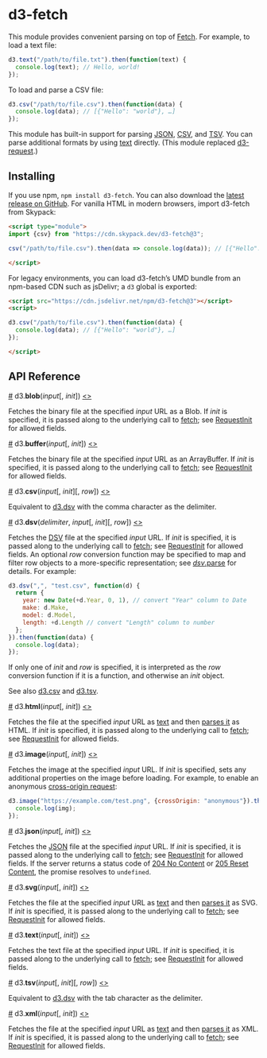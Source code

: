 # d3-fetch

This module provides convenient parsing on top of [Fetch](https://fetch.spec.whatwg.org/). For example, to load a text file:

```js
d3.text("/path/to/file.txt").then(function(text) {
  console.log(text); // Hello, world!
});
```

To load and parse a CSV file:

```js
d3.csv("/path/to/file.csv").then(function(data) {
  console.log(data); // [{"Hello": "world"}, …]
});
```

This module has built-in support for parsing [JSON](#json), [CSV](#csv), and [TSV](#tsv). You can parse additional formats by using [text](#text) directly. (This module replaced [d3-request](https://github.com/d3/d3-request).)

## Installing

If you use npm, `npm install d3-fetch`. You can also download the [latest release on GitHub](https://github.com/d3/d3-fetch/releases/latest). For vanilla HTML in modern browsers, import d3-fetch from Skypack:

```html
<script type="module">
import {csv} from "https://cdn.skypack.dev/d3-fetch@3";

csv("/path/to/file.csv").then(data => console.log(data)); // [{"Hello": "world"}, …]

</script>
```

For legacy environments, you can load d3-fetch’s UMD bundle from an npm-based CDN such as jsDelivr; a `d3` global is exported:

```html
<script src="https://cdn.jsdelivr.net/npm/d3-fetch@3"></script>
<script>

d3.csv("/path/to/file.csv").then(function(data) {
  console.log(data); // [{"Hello": "world"}, …]
});

</script>
```

## API Reference

<a name="blob" href="#blob">#</a> d3.<b>blob</b>(<i>input</i>[, <i>init</i>]) [<>](https://github.com/d3/d3-fetch/blob/master/src/blob.js "Source")

Fetches the binary file at the specified *input* URL as a Blob. If *init* is specified, it is passed along to the underlying call to [fetch](https://fetch.spec.whatwg.org/#fetch-method); see [RequestInit](https://fetch.spec.whatwg.org/#requestinit) for allowed fields.

<a name="buffer" href="#buffer">#</a> d3.<b>buffer</b>(<i>input</i>[, <i>init</i>]) [<>](https://github.com/d3/d3-fetch/blob/master/src/buffer.js "Source")

Fetches the binary file at the specified *input* URL as an ArrayBuffer. If *init* is specified, it is passed along to the underlying call to [fetch](https://fetch.spec.whatwg.org/#fetch-method); see [RequestInit](https://fetch.spec.whatwg.org/#requestinit) for allowed fields.

<a name="csv" href="#csv">#</a> d3.<b>csv</b>(<i>input</i>[, <i>init</i>][, <i>row</i>]) [<>](https://github.com/d3/d3-fetch/blob/master/src/dsv.js "Source")

Equivalent to [d3.dsv](#dsv) with the comma character as the delimiter.

<a name="dsv" href="#dsv">#</a> d3.<b>dsv</b>(<i>delimiter</i>, <i>input</i>[, <i>init</i>][, <i>row</i>]) [<>](https://github.com/d3/d3-fetch/blob/master/src/dsv.js "Source")

Fetches the [DSV](https://github.com/d3/d3-dsv) file at the specified *input* URL. If *init* is specified, it is passed along to the underlying call to [fetch](https://fetch.spec.whatwg.org/#fetch-method); see [RequestInit](https://fetch.spec.whatwg.org/#requestinit) for allowed fields. An optional *row* conversion function may be specified to map and filter row objects to a more-specific representation; see [*dsv*.parse](https://github.com/d3/d3-dsv#dsv_parse) for details. For example:

```js
d3.dsv(",", "test.csv", function(d) {
  return {
    year: new Date(+d.Year, 0, 1), // convert "Year" column to Date
    make: d.Make,
    model: d.Model,
    length: +d.Length // convert "Length" column to number
  };
}).then(function(data) {
  console.log(data);
});
```

If only one of *init* and *row* is specified, it is interpreted as the *row* conversion function if it is a function, and otherwise an *init* object.

See also [d3.csv](#csv) and [d3.tsv](#tsv).

<a name="html" href="#html">#</a> d3.<b>html</b>(<i>input</i>[, <i>init</i>]) [<>](https://github.com/d3/d3-fetch/blob/master/src/xml.js "Source")

Fetches the file at the specified *input* URL as [text](#text) and then [parses it](https://developer.mozilla.org/docs/Web/API/DOMParser) as HTML. If *init* is specified, it is passed along to the underlying call to [fetch](https://fetch.spec.whatwg.org/#fetch-method); see [RequestInit](https://fetch.spec.whatwg.org/#requestinit) for allowed fields.

<a name="image" href="#image">#</a> d3.<b>image</b>(<i>input</i>[, <i>init</i>]) [<>](https://github.com/d3/d3-fetch/blob/master/src/image.js "Source")

Fetches the image at the specified *input* URL. If *init* is specified, sets any additional properties on the image before loading. For example, to enable an anonymous [cross-origin request](https://developer.mozilla.org/en-US/docs/Web/HTML/CORS_enabled_image):

```js
d3.image("https://example.com/test.png", {crossOrigin: "anonymous"}).then(function(img) {
  console.log(img);
});
```

<a name="json" href="#json">#</a> d3.<b>json</b>(<i>input</i>[, <i>init</i>]) [<>](https://github.com/d3/d3-fetch/blob/master/src/json.js "Source")

Fetches the [JSON](http://json.org) file at the specified *input* URL. If *init* is specified, it is passed along to the underlying call to [fetch](https://fetch.spec.whatwg.org/#fetch-method); see [RequestInit](https://fetch.spec.whatwg.org/#requestinit) for allowed fields. If the server returns a status code of [204 No Content](https://developer.mozilla.org/docs/Web/HTTP/Status/204) or [205 Reset Content](https://developer.mozilla.org/docs/Web/HTTP/Status/205), the promise resolves to `undefined`.

<a name="svg" href="#svg">#</a> d3.<b>svg</b>(<i>input</i>[, <i>init</i>]) [<>](https://github.com/d3/d3-fetch/blob/master/src/xml.js "Source")

Fetches the file at the specified *input* URL as [text](#text) and then [parses it](https://developer.mozilla.org/docs/Web/API/DOMParser) as SVG. If *init* is specified, it is passed along to the underlying call to [fetch](https://fetch.spec.whatwg.org/#fetch-method); see [RequestInit](https://fetch.spec.whatwg.org/#requestinit) for allowed fields.

<a name="text" href="#text">#</a> d3.<b>text</b>(<i>input</i>[, <i>init</i>]) [<>](https://github.com/d3/d3-fetch/blob/master/src/text.js "Source")

Fetches the text file at the specified *input* URL. If *init* is specified, it is passed along to the underlying call to [fetch](https://fetch.spec.whatwg.org/#fetch-method); see [RequestInit](https://fetch.spec.whatwg.org/#requestinit) for allowed fields.

<a name="tsv" href="#tsv">#</a> d3.<b>tsv</b>(<i>input</i>[, <i>init</i>][, <i>row</i>]) [<>](https://github.com/d3/d3-fetch/blob/master/src/dsv.js "Source")

Equivalent to [d3.dsv](#dsv) with the tab character as the delimiter.

<a name="xml" href="#xml">#</a> d3.<b>xml</b>(<i>input</i>[, <i>init</i>]) [<>](https://github.com/d3/d3-fetch/blob/master/src/xml.js "Source")

Fetches the file at the specified *input* URL as [text](#text) and then [parses it](https://developer.mozilla.org/docs/Web/API/DOMParser) as XML. If *init* is specified, it is passed along to the underlying call to [fetch](https://fetch.spec.whatwg.org/#fetch-method); see [RequestInit](https://fetch.spec.whatwg.org/#requestinit) for allowed fields.
